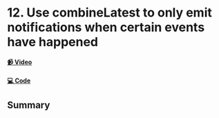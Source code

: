# 12. Use combineLatest to only emit notifications when certain events have happened

#### [📹 Video]()

#### [💻 Code]()

## Summary
